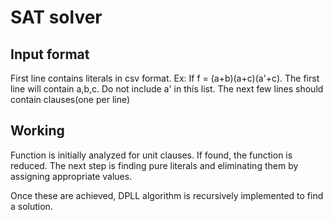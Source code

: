 # SAT solver

## Input format 
First line contains literals in csv format. 
Ex: If f = (a+b)(a+c)(a'+c). The first line will contain a,b,c. 
Do not include a' in this list.
The next few lines should contain clauses(one per line)

## Working

Function is initially analyzed for unit clauses. If found, the function is reduced.
The next step is finding pure literals and eliminating them by assigning appropriate values.

Once these are achieved, DPLL algorithm is recursively implemented to find a solution.
